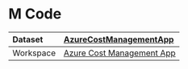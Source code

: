 



# M Code

|Dataset|[AzureCostManagementApp](./../AzureCostManagementApp.md)|
| :--- | :--- |
|Workspace|[Azure Cost Management App](../../Workspaces/Azure-Cost-Management-App.md)|
